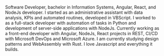 Software Developer, bachelor in Information Systems, Angular, React, and NodeJs developer.
I started as an administrative assistant with data analysis, KPIs and automated routines, developed in VBScript. I worked to as a full-stack developer with automation of tasks in Python and development of server-side applications with NodeJs. Currently working as a front-end developer with Angular, NodeJs, React projects in REST, CI/CD with Microsoft DevOps and Microsoft Azure. I am currently studying design patterns and WebAssembly with Rust. I love Javascript and everything it builds.
